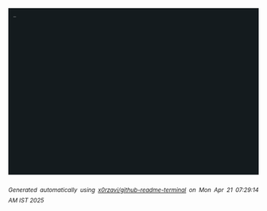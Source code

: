 <div align="justify">
<picture>
    <source media="(prefers-color-scheme: dark)" srcset="./output.gif">
    <source media="(prefers-color-scheme: light)" srcset="./output.gif">
    <img alt="GIFOS" src="output.gif">
</picture>

<sub><i>Generated automatically using [x0rzavi/github-readme-terminal](https://github.com/x0rzavi/github-readme-terminal) on Mon Apr 21 07:29:14 AM IST 2025</i></sub>

<!-- <details>
<summary>More details</summary>

</details> -->
</div>

<!-- Image deletion URL: NONE -->